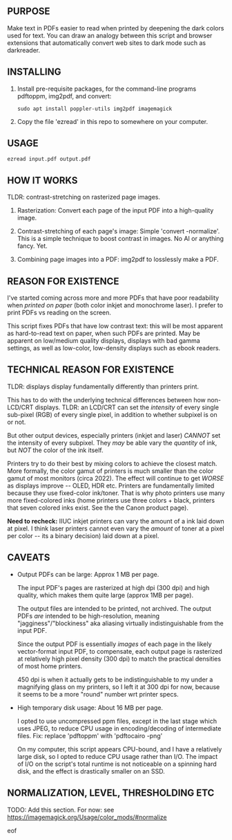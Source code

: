 ## PURPOSE

Make text in PDFs easier to read when printed by deepening the dark colors used
for text. You can draw an analogy between this script and browser extensions
that automatically convert web sites to dark mode such as darkreader.

## INSTALLING

1. Install pre-requisite packages, for the command-line programs pdftoppm,
img2pdf, and convert:

    `sudo apt install poppler-utils img2pdf imagemagick`

2. Copy the file 'ezread' in this repo to somewhere on your computer.

## USAGE

    ezread input.pdf output.pdf

## HOW IT WORKS

TLDR: contrast-stretching on rasterized page images.

1. Rasterization: Convert each page of the input PDF into a high-quality image.

2. Contrast-stretching of each page's image: Simple 'convert -normalize'.
   This is a simple technique to boost contrast in images. No AI or anything
   fancy. Yet.

3. Combining page images into a PDF: img2pdf to losslessly make a PDF.

## REASON FOR EXISTENCE

I've started coming across more and more PDFs that have poor readability when
*printed on paper* (both color inkjet and monochrome laser). I prefer to print
PDFs vs reading on the screen.

This script fixes PDFs that have low contrast text: this will be most apparent
as hard-to-read text on paper, when such PDFs are printed. May be apparent on
low/medium quality displays, displays with bad gamma settings, as well as
low-color, low-density displays such as ebook readers.

## TECHNICAL REASON FOR EXISTENCE

TLDR: displays display fundamentally differently than printers print.

This has to do with the underlying technical differences between how
non-LCD/CRT displays. TLDR: an LCD/CRT can set the *intensity* of every single
sub-pixel (RGB) of every single pixel, in addition to whether subpixel is on or
not.

But other output devices, especially printers (inkjet and laser) *CANNOT* set
the intensity of every subpixel. They *may* be able vary the *quantity* of ink,
but *NOT* the color of the ink itself.

Printers try to do their best by mixing colors to achieve the closest match.
More formally, the color gamut of printers is much smaller than the color gamut
of most monitors (circa 2022). The effect will continue to get *WORSE* as
displays improve -- OLED, HDR etc. Printers are fundamentally limited because
they use fixed-color ink/toner. That is why photo printers use many more
fixed-colored inks (home printers use three colors + black, printers that seven
colored inks exist. See the the Canon product page).

**Need to recheck:** IIUC inkjet printers can vary the amount of a ink laid down
at pixel.  I think laser printers cannot even vary the *amount* of toner at a
pixel per color -- its a binary decision) laid down at a pixel.


## CAVEATS

* Output PDFs can be large: Approx 1 MB per page.

  The input PDF's pages are rasterized at high dpi (300 dpi) and high quality,
  which makes them quite large (approx 1MB per page).

  The output files are intended to be printed, not archived. The output PDFs
  *are* intended to be high-resolution, meaning "jagginess"/"blockiness" aka
  aliasing virtually indistinguishable from the input PDF.

  Since the output PDF is essentially *images* of each page in the likely
  vector-format input PDF, to compensate, each output page is rasterized at
  relatively high pixel density (300 dpi) to match the practical densities of
  most home printers.

  450 dpi is when it actually gets to be indistinguishable to my under a
  magnifying glass on my printers, so I left it at 300 dpi for now, because it
  seems to be a more "round" number wrt printer specs.

* High temporary disk usage: About 16 MB per page.

  I opted to use uncompressed ppm files, except in the last stage which uses
  JPEG, to reduce CPU usage in encoding/decoding of intermediate files. Fix:
  replace 'pdftoppm' with 'pdftocairo -png'

  On my computer, this script appears CPU-bound, and I have a relatively large
  disk, so I opted to reduce CPU usage rather than I/O. The impact of I/O on
  the script's total runtime is not noticeable on a spinning hard disk, and the
  effect is drastically smaller on an SSD.

## NORMALIZATION, LEVEL, THRESHOLDING ETC

TODO: Add this section.
For now: see https://imagemagick.org/Usage/color_mods/#normalize

eof
